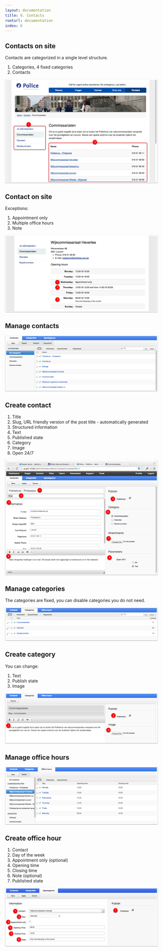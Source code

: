 ```yaml
---
layout: documentation
title: 6. Contacts
rooturl: documentation
index: 6
---
```


## Contacts on site

Contacts are categorized in a single level structure.

1. Categories, 4 fixed categories
2. Contacts

![](/images/documentation/contacts-site-contacts.png)

## Contact on site

Exceptions:

1. Appointment only
2. Multiple office hours
3. Note

![](/images/documentation/contacts-site-contact.png)

## Manage contacts

![](/images/documentation/contacts-admin-contacts.png)

## Create contact

1. Title
2. Slug, URL friendly version of the post title - automatically generated
3. Structured information
4. Text
5. Published state
6. Category
7. Image
8. Open 24/7

![](/images/documentation/contacts-admin-contact.png)

## Manage categories

The categories are fixed, you can disable categories you do not need.

![](/images/documentation/contacts-admin-categories.png)

## Create category

You can change:

1. Text
2. Publish state
3. Image

![](/images/documentation/contacts-admin-category.png)

## Manage office hours

![](/images/documentation/contacts-admin-hours.png)

## Create office hour

1. Contact
2. Day of the week
3. Appointment only (optional)
4. Opening time
5. Closing time
6. Note (optional)
7. Published state

![](/images/documentation/contacts-admin-hour.png)
